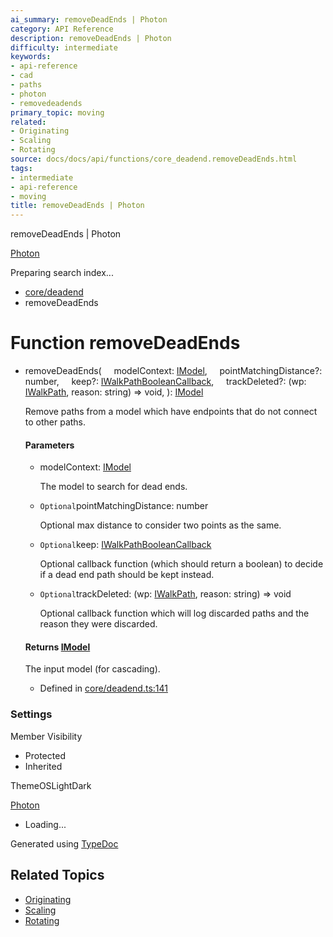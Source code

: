 ```yaml
---
ai_summary: removeDeadEnds | Photon
category: API Reference
description: removeDeadEnds | Photon
difficulty: intermediate
keywords:
- api-reference
- cad
- paths
- photon
- removedeadends
primary_topic: moving
related:
- Originating
- Scaling
- Rotating
source: docs/docs/api/functions/core_deadend.removeDeadEnds.html
tags:
- intermediate
- api-reference
- moving
title: removeDeadEnds | Photon
---
```

removeDeadEnds | Photon

[Photon](../index.md)




Preparing search index...

* [core/deadend](../modules/core_deadend.md)
* removeDeadEnds

# Function removeDeadEnds

* removeDeadEnds(
      modelContext: [IModel](../interfaces/core_schema.IModel.md),
      pointMatchingDistance?: number,
      keep?: [IWalkPathBooleanCallback](../interfaces/core_maker.IWalkPathBooleanCallback.md),
      trackDeleted?: (wp: [IWalkPath](../interfaces/core_maker.IWalkPath.md), reason: string) => void,
  ): [IModel](../interfaces/core_schema.IModel.md)

  Remove paths from a model which have endpoints that do not connect to other paths.

  #### Parameters

  + modelContext: [IModel](../interfaces/core_schema.IModel.md)

    The model to search for dead ends.
  + `Optional`pointMatchingDistance: number

    Optional max distance to consider two points as the same.
  + `Optional`keep: [IWalkPathBooleanCallback](../interfaces/core_maker.IWalkPathBooleanCallback.md)

    Optional callback function (which should return a boolean) to decide if a dead end path should be kept instead.
  + `Optional`trackDeleted: (wp: [IWalkPath](../interfaces/core_maker.IWalkPath.md), reason: string) => void

    Optional callback function which will log discarded paths and the reason they were discarded.

  #### Returns [IModel](../interfaces/core_schema.IModel.md)

  The input model (for cascading).

  + Defined in [core/deadend.ts:141](https://github.com/mwhite454/photon/blob/main/packages/photon/src/core/deadend.ts#L141)

### Settings

Member Visibility

* Protected
* Inherited

ThemeOSLightDark

[Photon](../index.md)

* Loading...

Generated using [TypeDoc](https://typedoc.org/)

## Related Topics

- [Originating](../index.md)
- [Scaling](../index.md)
- [Rotating](../index.md)
